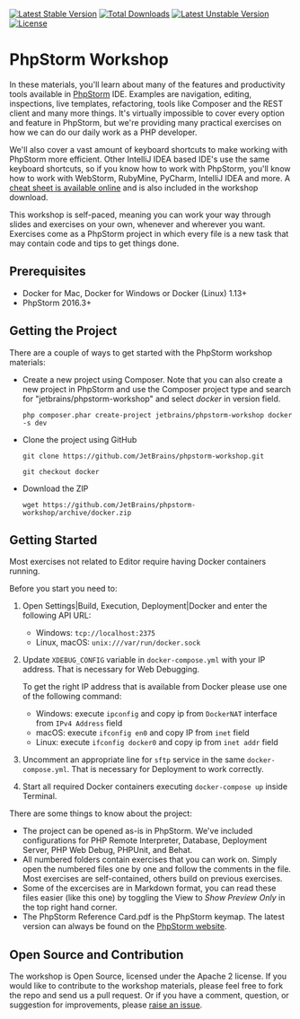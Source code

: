 [![Latest Stable Version](https://poser.pugx.org/jetbrains/phpstorm-workshop/v/stable.png)](https://packagist.org/packages/jetbrains/phpstorm-workshop) [![Total Downloads](https://poser.pugx.org/jetbrains/phpstorm-workshop/downloads.png)](https://packagist.org/packages/jetbrains/phpstorm-workshop) [![Latest Unstable Version](https://poser.pugx.org/jetbrains/phpstorm-workshop/v/unstable.png)](https://packagist.org/packages/jetbrains/phpstorm-workshop) [![License](https://poser.pugx.org/jetbrains/phpstorm-workshop/license.png)](https://packagist.org/packages/jetbrains/phpstorm-workshop)

# PhpStorm Workshop

In these materials, you'll learn about many of the features and productivity tools available in [PhpStorm](http://www.jetbrains.com/phpstorm) IDE. 
Examples are navigation, editing, inspections, live templates, refactoring, tools like Composer and the REST client and many more things.
 It's virtually impossible to cover every option and feature in PhpStorm, but we're providing many practical exercises on how we can do our daily work as a PHP developer.

We'll also cover a vast amount of keyboard shortcuts to make working with PhpStorm more efficient. Other IntelliJ IDEA 
based IDE's use the same keyboard shortcuts, so if you know how to work with PhpStorm, you'll know how to work with 
WebStorm, RubyMine, PyCharm, IntelliJ IDEA and more. A [cheat sheet is available online](http://bit.ly/1Ni0XJ0) 
and is also included in the workshop download.

This workshop is self-paced, meaning you can work your way through slides and exercises on your own, whenever and wherever you want. 
Exercises come as a PhpStorm project in which every file is a new task that may contain code and tips to get things done.

## Prerequisites

* Docker for Mac, Docker for Windows or Docker (Linux) 1.13+
* PhpStorm 2016.3+

## Getting the Project
There are a couple of ways to get started with the PhpStorm workshop materials:

* Create a new project using Composer. Note that you can also create a new project in PhpStorm 
and use the Composer project type and search for "jetbrains/phpstorm-workshop" and select *docker* in version field.

    ``php composer.phar create-project jetbrains/phpstorm-workshop docker -s dev``

* Clone the project using GitHub

    ``git clone https://github.com/JetBrains/phpstorm-workshop.git``
    
    ``git checkout docker``

* Download the ZIP

    ``wget https://github.com/JetBrains/phpstorm-workshop/archive/docker.zip``

## Getting Started
Most exercises not related to Editor require having Docker containers running. 

Before you start you need to:
1. Open Settings|Build, Execution, Deployment|Docker and enter the following API URL:

    * Windows:  `tcp://localhost:2375`
    * Linux, macOS: `unix:///var/run/docker.sock`


2. Update `XDEBUG_CONFIG` variable in `docker-compose.yml` with your IP address. That is necessary for Web Debugging.
 
    To get the right IP address that is available from Docker please use one of the following command:
    
    * Windows:  execute `ipconfig` and copy ip from `DockerNAT` interface from `IPv4 Address` field
    * macOS: execute `ifconfig en0` and copy IP from `inet` field
    * Linux: execute `ifconfig docker0` and copy ip from `inet addr` field

3. Uncomment an appropriate line for `sftp` service in the same `docker-compose.yml`. That is necessary for Deployment to work correctly.
4. Start all required Docker containers executing `docker-compose up` inside Terminal.

There are some things to know about the project:

* The project can be opened as-is in PhpStorm. We've included configurations for PHP Remote Interpreter, Database, Deployment Server, PHP Web Debug, PHPUnit, and Behat.
* All numbered folders contain exercises that you can work on. Simply open the numbered files one by one and follow the comments in the file. Most exercises are self-contained, others build on previous exercises.
* Some of the excercises are in Markdown format, you can read these files easier (like this one) by toggling the View to *Show Preview Only* in the top right hand corner.
* The PhpStorm Reference Card.pdf is the PhpStorm keymap. The latest version can always be found on the [PhpStorm website](http://bit.ly/1Ni0XJ0).

## Open Source and Contribution
The workshop is Open Source, licensed under the Apache 2 license. If you would like to contribute to the workshop materials, 
please feel free to fork the repo and send us a pull request. Or if you have a comment, question, or suggestion for improvements, 
please [raise an issue](https://github.com/JetBrains/phpstorm-workshop/issues).